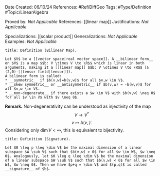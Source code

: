 <div class="topSpace"></div>

Date Created: 06/10/24
References: #Ref/DiffGeo 
Tags: #Type/Definition #Topic/LinearAlgebra 

Proved by: <i>Not Applicable</i>
References: [[linear map]]
Justifications: <i>Not Applicable</i>

Specializations: [[scalar product]]
Generalizations: <i>Not Applicable</i>
Examples: <i>Not Applicable</i>

``` ad-Definition
title: Definition (Bilinear Map).

Let $V$ be a [[vector space|real vector space]]. A __bilinear form__ on $V$ is a map $$b: V \times V \to \R$$ which is linear in both arguments, making it a [[linear map]] $$b: V \otimes V \to \R$$ (a (2,0)-[[tensor field|tensor]]).
A bilinear form is called:
* __symmetric__ if $b(v,w)=b(v,w)$ for all $v,w \in V$.
* __skew symmetric__ or __antisymmetric__ if $b(v,w) = -b(w,v)$ for all $v,w \in V$.
* __non-degenerate__ if there exists a $w \in V$ with $b(v,w) \neq 0$ for all $v \in V$ with $v \neq 0$.

```

**Remark.**
Non-degenerativity can be understood as injectivity of the map $$V \to V^\ast$$ $$v \mapsto b(v, \dot).$$ Considering only $\dim V < \infty$, this is equivalent to bijectivity.

``` ad-Definition
title: Definition (Signature).

Let $0 \leq p \leq \dim V$ be the maximal dimension of a linear subspace $W \sub V$ such that $b(v,w) > 0$ for all $w \in W$, $w \neq 0$. Analogously, let $0 \leq q \leq \dim V$ be the maximal dimension of a linear subspace $W \sub V$ such that $b(v,w) < 0$ for all $w \in W$, $w \neq 0$. Then we have $p+q = \dim V$ and $(p,q)$ is called __signature__ of $b$.

```